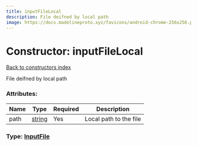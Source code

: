 ```yaml
---
title: inputFileLocal
description: File deifned by local path
image: https://docs.madelineproto.xyz/favicons/android-chrome-256x256.png
---
```

# Constructor: inputFileLocal  
[Back to constructors index](index.md)



File deifned by local path

### Attributes:

| Name     |    Type       | Required | Description |
|----------|---------------|----------|-------------|
|path|[string](../types/string.md) | Yes|Local path to the file|



### Type: [InputFile](../types/InputFile.md)


